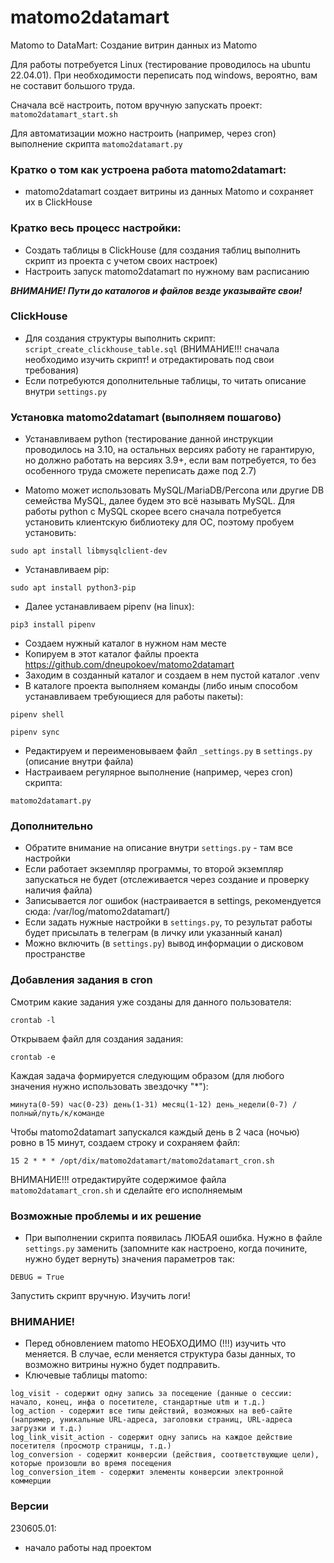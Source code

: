 # matomo2datamart

Matomo to DataMart: Создание витрин данных из Matomo

Для работы потребуется Linux (тестирование проводилось на ubuntu 22.04.01). При необходимости переписать под windows, вероятно, вам не составит большого труда.

Сначала всё настроить, потом вручную запускать проект: ```matomo2datamart_start.sh```

Для автоматизации можно настроить (например, через cron) выполнение скрипта ```matomo2datamart.py```

### Кратко о том как устроена работа matomo2datamart:

- matomo2datamart создает витрины из данных Matomo и сохраняет их в ClickHouse

### Кратко весь процесс настройки:

- Создать таблицы в ClickHouse (для создания таблиц выполнить скрипт из проекта с учетом своих настроек)
- Настроить запуск matomo2datamart по нужному вам расписанию

***ВНИМАНИЕ! Пути до каталогов и файлов везде указывайте свои!***


### ClickHouse

- Для создания структуры выполнить скрипт: ```script_create_clickhouse_table.sql``` (ВНИМАНИЕ!!! сначала необходимо изучить скрипт! и отредактировать под свои требования)
- Если потребуются дополнительные таблицы, то читать описание внутри ```settings.py```

### Установка matomo2datamart (выполняем пошагово)

- Устанавливаем python (тестирование данной инструкции проводилось на 3.10, на остальных версиях работу не гарантирую, но должно работать на версиях 3.9+, если
  вам потребуется, то без особенного труда сможете переписать даже под 2.7)

- Matomo может использовать MySQL/MariaDB/Percona или другие DB семейства MySQL, далее будем это всё называть MySQL.
Для работы python с MySQL скорее всего сначала потребуется установить клиентскую библиотеку для ОС, поэтому пробуем установить:

```
sudo apt install libmysqlclient-dev
```

- Устанавливаем pip:

```
sudo apt install python3-pip
```

- Далее устанавливаем pipenv (на linux):

```
pip3 install pipenv
```

- Создаем нужный каталог в нужном нам месте
- Копируем в этот каталог файлы проекта https://github.com/dneupokoev/matomo2datamart
- Заходим в созданный каталог и создаем в нем пустой каталог .venv
- В каталоге проекта выполняем команды (либо иным способом устанавливаем требующиеся для работы пакеты):

```
pipenv shell
```

```
pipenv sync
```

- Редактируем и переименовываем файл ```_settings.py``` в ```settings.py``` (описание внутри файла)
- Настраиваем регулярное выполнение (например, через cron) скрипта:

```
matomo2datamart.py
```

### Дополнительно

- Обратите внимание на описание внутри ```settings.py``` - там все настройки
- Если работает экземпляр программы, то второй экземпляр запускаться не будет (отслеживается через создание и проверку наличия файла)
- Записывается лог ошибок (настраивается в settings, рекомендуется сюда: /var/log/matomo2datamart/)
- Если задать нужные настройки в ```settings.py```, то результат работы будет присылать в телеграм (в личку или указанный канал)
- Можно включить (в ```settings.py```) вывод информации о дисковом пространстве

### Добавления задания в cron

Смотрим какие задания уже созданы для данного пользователя:

```
crontab -l
```

Открываем файл для создания задания:

```
crontab -e
```

Каждая задача формируется следующим образом (для любого значения нужно использовать звездочку "*"):

```
минута(0-59) час(0-23) день(1-31) месяц(1-12) день_недели(0-7) /полный/путь/к/команде
```

Чтобы matomo2datamart запускался каждый день в 2 часа (ночью) ровно в 15 минут, создаем строку и сохраняем файл:

```
15 2 * * * /opt/dix/matomo2datamart/matomo2datamart_cron.sh
```

ВНИМАНИЕ!!! отредактируйте содержимое файла ```matomo2datamart_cron.sh``` и сделайте его исполняемым

### Возможные проблемы и их решение

- При выполнении скрипта появилась ЛЮБАЯ ошибка.
Нужно в файле ```settings.py``` заменить (запомните как настроено, когда почините, нужно будет вернуть) значения параметров так:
```
DEBUG = True
```
Запустить скрипт вручную. Изучить логи! 


### ВНИМАНИЕ!

- Перед обновлением matomo НЕОБХОДИМО (!!!) изучить что меняется. В случае, если меняется структура базы данных, то возможно витрины нужно будет подправить.
- Ключевые таблицы matomo:
```
log_visit - содержит одну запись за посещение (данные о сессии: начало, конец, инфа о посетителе, стандартные utm и т.д.)
log_action - содержит все типы действий, возможных на веб-сайте (например, уникальные URL-адреса, заголовки страниц, URL-адреса загрузки и т.д.)
log_link_visit_action - содержит одну запись на каждое действие посетителя (просмотр страницы, т.д.)
log_conversion - содержит конверсии (действия, соответствующие цели), которые произошли во время посещения
log_conversion_item - содержит элементы конверсии электронной коммерции
```

### Версии

230605.01:
+ начало работы над проектом




